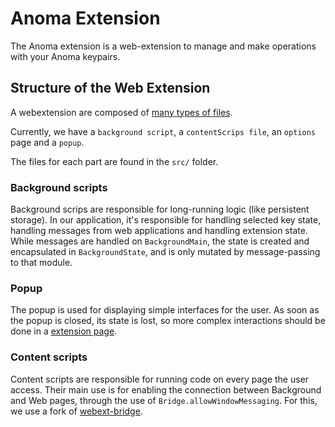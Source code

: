 # Anoma Extension

The Anoma extension is a web-extension to manage and make operations with your Anoma keypairs.

## Structure of the Web Extension

A webextension are composed of [many types of files](https://developer.mozilla.org/en-US/docs/Mozilla/Add-ons/WebExtensions/Anatomy_of_a_WebExtension).

Currently, we have a `background script`, a `contentScrips file`, an `options` page and a `popup`.

The files for each part are found in the `src/` folder.

### Background scripts

Background scrips are responsible for long-running logic (like persistent storage).
In our application, it's responsible for handling selected key state, handling messages from web applications and handling extension state.
While messages are handled on `BackgroundMain`, the state is created and encapsulated in `BackgroundState`, and is only mutated by message-passing to that module.

### Popup

The popup is used for displaying simple interfaces for the user.
As soon as the popup is closed, its state is lost, so more complex interactions
should be done in a [extension page](https://developer.mozilla.org/en-US/docs/Mozilla/Add-ons/WebExtensions/Anatomy_of_a_WebExtension#extension_pages).

### Content scripts

Content scripts are responsible for running code on every page the user access. Their main use is for enabling the connection between Background and Web pages, through the use of `Bridge.allowWindowMessaging`. For this, we use a fork of [webext-bridge](https://github.com/heliaxdev/webext-bridge).

